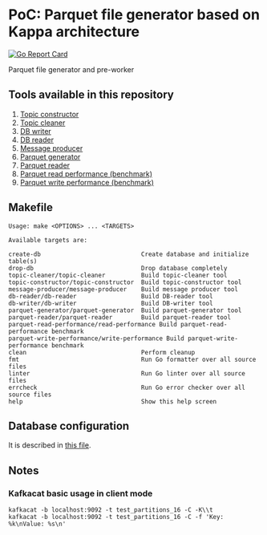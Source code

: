 # PoC: Parquet file generator based on Kappa architecture

[![Go Report Card](https://goreportcard.com/badge/github.com/tisnik/poc-kappa-parquet-file-generator)](https://goreportcard.com/report/github.com/tisnik/poc-kappa-parquet-file-generator)

Parquet file generator and pre-worker

## Tools available in this repository

1. [Topic constructor](topic-constructor/README.md)
1. [Topic cleaner](topic-cleaner/README.md)
1. [DB writer](db-writer/README.md)
1. [DB reader](db-reader/README.md)
1. [Message producer](message-producer/README.md)
1. [Parquet generator](parquet-generator/README.md)
1. [Parquet reader](parquet-reader/README.md)
1. [Parquet read performance (benchmark)](parquet-read-performance/README.md)
1. [Parquet write performance (benchmark)](parquet-write-performance/README.md)

## Makefile

```
Usage: make <OPTIONS> ... <TARGETS>

Available targets are:

create-db                            Create database and initialize table(s)
drop-db                              Drop database completely
topic-cleaner/topic-cleaner          Build topic-cleaner tool
topic-constructor/topic-constructor  Build topic-constructor tool
message-producer/message-producer    Build message producer tool
db-reader/db-reader                  Build DB-reader tool
db-writer/db-writer                  Build DB-writer tool
parquet-generator/parquet-generator  Build parquet-generator tool
parquet-reader/parquet-reader        Build parquet-reader tool
parquet-read-performance/read-performance Build parquet-read-performance benchmark
parquet-write-performance/write-performance Build parquet-write-performance benchmark
clean                                Perform cleanup
fmt                                  Run Go formatter over all source files
linter                               Run Go linter over all source files
errcheck                             Run Go error checker over all source files
help                                 Show this help screen

```

## Database configuration

It is described in [this file](database/README.md).

## Notes

### Kafkacat basic usage in client mode

```
kafkacat -b localhost:9092 -t test_partitions_16 -C -K\\t
kafkacat -b localhost:9092 -t test_partitions_16 -C -f 'Key: %k\nValue: %s\n'
```
